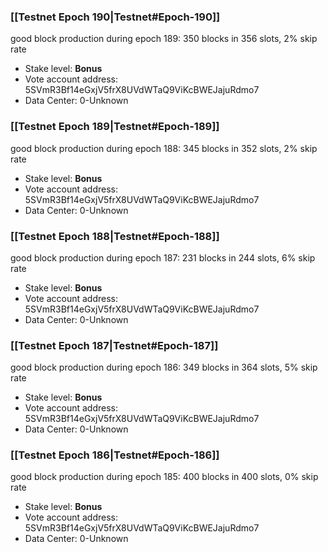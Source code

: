 ### [[Testnet Epoch 190|Testnet#Epoch-190]]
good block production during epoch 189: 350 blocks in 356 slots, 2% skip rate
* Stake level: **Bonus** 
* Vote account address: 5SVmR3Bf14eGxjV5frX8UVdWTaQ9ViKcBWEJajuRdmo7
* Data Center: 0-Unknown
### [[Testnet Epoch 189|Testnet#Epoch-189]]
good block production during epoch 188: 345 blocks in 352 slots, 2% skip rate
* Stake level: **Bonus** 
* Vote account address: 5SVmR3Bf14eGxjV5frX8UVdWTaQ9ViKcBWEJajuRdmo7
* Data Center: 0-Unknown
### [[Testnet Epoch 188|Testnet#Epoch-188]]
good block production during epoch 187: 231 blocks in 244 slots, 6% skip rate
* Stake level: **Bonus** 
* Vote account address: 5SVmR3Bf14eGxjV5frX8UVdWTaQ9ViKcBWEJajuRdmo7
* Data Center: 0-Unknown
### [[Testnet Epoch 187|Testnet#Epoch-187]]
good block production during epoch 186: 349 blocks in 364 slots, 5% skip rate
* Stake level: **Bonus** 
* Vote account address: 5SVmR3Bf14eGxjV5frX8UVdWTaQ9ViKcBWEJajuRdmo7
* Data Center: 0-Unknown
### [[Testnet Epoch 186|Testnet#Epoch-186]]
good block production during epoch 185: 400 blocks in 400 slots, 0% skip rate
* Stake level: **Bonus** 
* Vote account address: 5SVmR3Bf14eGxjV5frX8UVdWTaQ9ViKcBWEJajuRdmo7
* Data Center: 0-Unknown